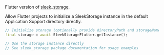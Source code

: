 Flutter version of [sleek_storage](https://pub.dev/packages/sleek_storage).

Allow Flutter projects to initialize a SleekStorage instance in the default Application Support directory directly.

```dart
// Initialize storage (optionally provide directoryPath and storageName)
final storage = await SleekStorageFlutter.getInstance();

// Use the storage instance directly
// See sleek_storage package documentation for usage examples
```
